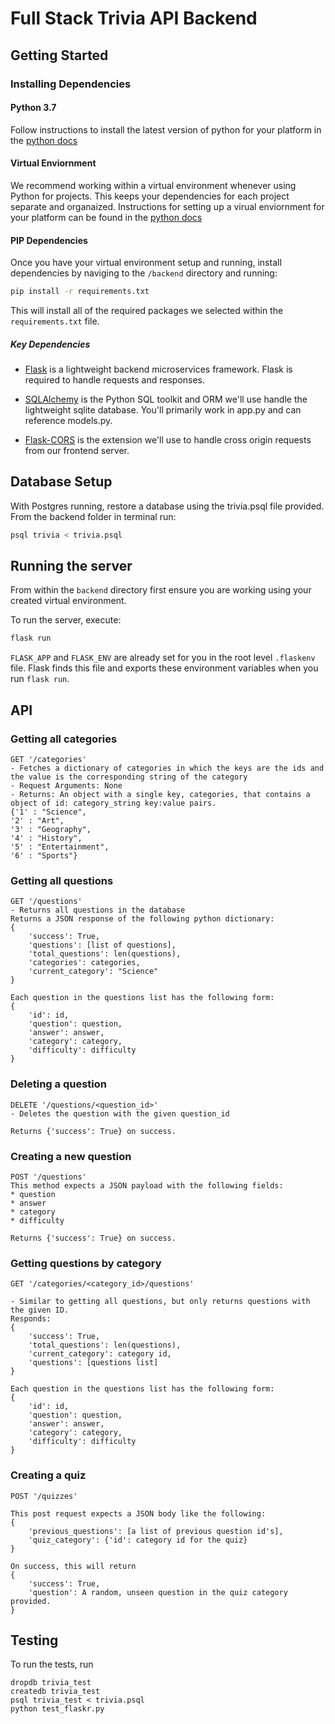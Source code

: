 # Full Stack Trivia API Backend

## Getting Started

### Installing Dependencies

#### Python 3.7

Follow instructions to install the latest version of python for your platform in the [python docs](https://docs.python.org/3/using/unix.html#getting-and-installing-the-latest-version-of-python)

#### Virtual Enviornment

We recommend working within a virtual environment whenever using Python for projects. This keeps your dependencies for each project separate and organaized. Instructions for setting up a virual enviornment for your platform can be found in the [python docs](https://packaging.python.org/guides/installing-using-pip-and-virtual-environments/)

#### PIP Dependencies

Once you have your virtual environment setup and running, install dependencies by naviging to the `/backend` directory and running:

```bash
pip install -r requirements.txt
```

This will install all of the required packages we selected within the `requirements.txt` file.

##### Key Dependencies

- [Flask](http://flask.pocoo.org/)  is a lightweight backend microservices framework. Flask is required to handle requests and responses.

- [SQLAlchemy](https://www.sqlalchemy.org/) is the Python SQL toolkit and ORM we'll use handle the lightweight sqlite database. You'll primarily work in app.py and can reference models.py. 

- [Flask-CORS](https://flask-cors.readthedocs.io/en/latest/#) is the extension we'll use to handle cross origin requests from our frontend server. 

## Database Setup
With Postgres running, restore a database using the trivia.psql file provided. From the backend folder in terminal run:
```bash
psql trivia < trivia.psql
```

## Running the server

From within the `backend` directory first ensure you are working using your created virtual environment.

To run the server, execute:

```bash
flask run
```

`FLASK_APP` and `FLASK_ENV` are already set for you in the root level `.flaskenv` file. Flask finds this file and 
exports these environment variables when you run `flask run`. 

## API
### Getting all categories
```
GET '/categories'
- Fetches a dictionary of categories in which the keys are the ids and the value is the corresponding string of the category
- Request Arguments: None
- Returns: An object with a single key, categories, that contains a object of id: category_string key:value pairs. 
{'1' : "Science",
'2' : "Art",
'3' : "Geography",
'4' : "History",
'5' : "Entertainment",
'6' : "Sports"}
```
### Getting all questions
```
GET '/questions'
- Returns all questions in the database
Returns a JSON response of the following python dictionary:  
{
    'success': True,
    'questions': [list of questions],
    'total_questions': len(questions),
    'categories': categories,
    'current_category': "Science"
}

Each question in the questions list has the following form:
{
    'id': id,
    'question': question,
    'answer': answer,
    'category': category,
    'difficulty': difficulty
}
```

### Deleting a question
```
DELETE '/questions/<question_id>'
- Deletes the question with the given question_id

Returns {'success': True} on success.
```

### Creating a new question
```
POST '/questions'
This method expects a JSON payload with the following fields:
* question
* answer
* category
* difficulty

Returns {'success': True} on success.
```

### Getting questions by category
```
GET '/categories/<category_id>/questions'

- Similar to getting all questions, but only returns questions with the given ID.
Responds:
{
    'success': True,
    'total_questions': len(questions),
    'current_category': category id,
    'questions': [questions list]
}

Each question in the questions list has the following form:
{
    'id': id,
    'question': question,
    'answer': answer,
    'category': category,
    'difficulty': difficulty
}
```

### Creating a quiz
```
POST '/quizzes'

This post request expects a JSON body like the following:
{
    'previous_questions': [a list of previous question id's],
    'quiz_category': {'id': category id for the quiz}
}

On success, this will return
{
    'success': True,
    'question': A random, unseen question in the quiz category provided.
}
```

## Testing
To run the tests, run
```
dropdb trivia_test
createdb trivia_test
psql trivia_test < trivia.psql
python test_flaskr.py
```